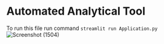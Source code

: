 # Automated Analytical Tool

To run this file 
run command 
``streamlit run Application.py``
![Screenshot (1504)](https://user-images.githubusercontent.com/55429956/143924521-c55bb63d-483b-4ef1-aaad-5ce73cbaa9d0.png)
